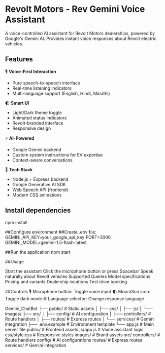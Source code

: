 # Revolt Motors - Rev Gemini Voice Assistant

A voice-controlled AI assistant for Revolt Motors dealerships, powered by Google's Gemini AI. Provides instant voice responses about Revolt electric vehicles.

## Features

🎙️ **Voice-First Interaction**  
- Pure speech-to-speech interface
- Real-time listening indicators
- Multi-language support (English, Hindi, Marathi)

🌓 **Smart UI**  
- Light/Dark theme toggle
- Animated status indicators
- Revolt-branded interface
- Responsive design

⚡ **AI-Powered**  
- Google Gemini backend
- Custom system instructions for EV expertise
- Context-aware conversations

🔌 **Tech Stack**
- Node.js + Express backend
- Google Generative AI SDK
- Web Speech API (frontend)
- Modern CSS animations

## Install dependencies
npm install


##Configure environment
##Create .env file:
GEMINI_API_KEY=your_google_api_key
PORT=3000
GEMINI_MODEL=gemini-1.5-flash-latest


##Run the application
npm start


##Usage


Start the assistant
Click the microphone button or press Spacebar
Speak naturally about Revolt vehicles
Supported Queries
Model specifications
Pricing and variants
Dealership locations
Test drive booking

##Controls
🎙️ Microphone button: Toggle voice input
🌓 Moon/Sun icon: Toggle dark mode
🌐 Language selector: Change response language




Gemini_ChatBot
├── public/               # Static assets
│   ├── css/
│   ├── js/
│   └── images/
├── src/
│   ├── config/           # AI configuration
│   ├── controllers/      # Route handlers
│   ├── routes/           # Express routes
│   └── services/         # Gemini integration
├── .env.example          # Environment template
└── app.js               # Main server file
public/           # Frontend assets
  js/app.js       # Voice assistant logic
  css/style.css   # Responsive styles
  images/         # Brand assets
src/
  controllers/    # Route handlers
  config/         # AI configurations
  routes/         # Express routes
  services/       # Gemini integration
